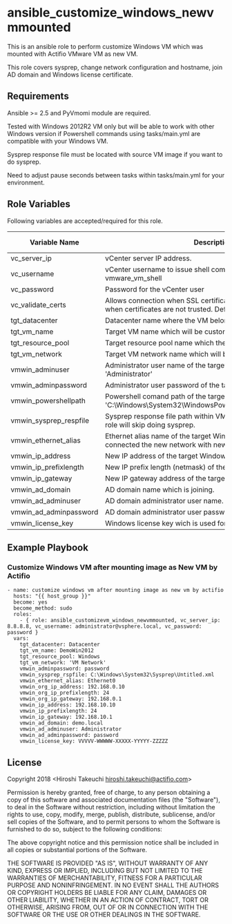 ansible_customize_windows_newvmmounted
======================

This is an ansible role to perform customize Windows VM which was mounted with Actifio VMware VM as new VM.

This role covers sysprep, change network configuration and hostname, join AD domain and Windows license certificate. 

Requirements
--------------

Ansible >= 2.5 and PyVmomi module are required.

Tested with Windows 2012R2 VM only but will be able to work with other Windows version if Powershell commands using tasks/main.yml are compatible with your Windows VM.

Sysprep response file must be located with source VM image if you want to do sysprep. 

Need to adjust pause seconds between tasks within tasks/main.yml for your environment.


Role Variables
--------------

Following variables are accepted/required for this role. 

| Variable Name    | Description | Required (Y/N) |
|------------------|---|---|
| vc_server_ip     | vCenter server IP address. | Y               |
| vc_username      | vCenter username to issue shell command through vmware_vm_shell | Y
| vc_password      | Password for the vCenter user | Y
| vc_validate_certs    | Allows connection when SSL certificates are not valid. Set to false when certificates are not trusted. Default is false. | N
| tgt_datacenter   | Datacenter name where the VM belongs | Y
| tgt_vm_name      | Target VM name which will be customized with this role. | Y
| tgt_resource_pool    | Target resource pool name which the VM should be. | N
| tgt_vm_network   | Target VM network name which will be connected from the VM. | Y
| vmwin_adminuser      | Administrator user name of the target Windows VM. Default is 'Administrator' | Y
| vmwin_adminpassword  | Administrator user password of the target Windows VM. | Y
| vmwin_powershellpath | Powershell comand path of the target Windows VM. Default is 'C:\Windows\System32\WindowsPowershell\v1.0\powershell.exe'. | Y
| vmwin_sysprep_respfile     | Sysprep response file path within VM. If not specify this value, the role will skip doing sysprep. | N
| vmwin_ethernet_alias  | Ethernet alias name of the target Windows VM which will be connected the new network with new IP address. | Y
| vmwin_ip_address  | New IP address of the target Windows VM. | Y
| vmwin_ip_prefixlength  | New IP prefix length (netmask) of the target Windows VM. | Y
| vmwin_ip_gateway  | New IP gateway address of the target Windows VM. | Y
| vmwin_ad_domain   | AD domain name which is joining. | N
| vmwin_ad_adminuser   | AD domain administrator user name. | N
| vmwin_ad_adminpassword   | AD domain administrator user password. | N
| vmwin_license_key | Windows license key wich is used for the certificationd. | N

Example Playbook
----------------

### Customize Windows VM after mounting image as New VM by Actifio

```
- name: customize windows vm after mounting image as new vm by actifio
  hosts: "{{ host_group }}"
  become: yes
  become_method: sudo
  roles:
    - { role: ansible_customizevm_windows_newvmmounted, vc_server_ip: 8.8.8.8, vc_username: administrator@vsphere.local, vc_password: password }
  vars:
    tgt_datacenter: Datacenter
    tgt_vm_name: DemoWin2012
    tgt_resource_pool: Windows
    tgt_vm_network: 'VM Network'
    vmwin_adminpassword: password
    vmwin_sysprep_rspfile: C:\Windows\System32\Sysprep\Untitled.xml
    vmwin_ethernet_alias: Ethernet0
    vmwin_org_ip_address: 192.168.0.10
    vmwin_org_ip_prefixlength: 24
    vmwin_org_ip_gateway: 192.168.0.1
    vmwin_ip_address: 192.168.10.10
    vmwin_ip_prefixlength: 24
    vmwin_ip_gateway: 192.168.10.1
    vmwin_ad_domain: demo.local
    vmwin_ad_adminuser: Administrator
    vmwin_ad_adminpassword: password
    vmwin_license_key: VVVVV-WWWWW-XXXXX-YYYYY-ZZZZZ

```


License
-------

Copyright 2018 <Hiroshi Takeuchi hiroshi.takeuchi@actifio.com>

Permission is hereby granted, free of charge, to any person obtaining a copy of this software and associated documentation files (the "Software"), to deal in the Software without restriction, including without limitation the rights to use, copy, modify, merge, publish, distribute, sublicense, and/or sell copies of the Software, and to permit persons to whom the Software is furnished to do so, subject to the following conditions:

The above copyright notice and this permission notice shall be included in all copies or substantial portions of the Software.

THE SOFTWARE IS PROVIDED "AS IS", WITHOUT WARRANTY OF ANY KIND, EXPRESS OR IMPLIED, INCLUDING BUT NOT LIMITED TO THE WARRANTIES OF MERCHANTABILITY, FITNESS FOR A PARTICULAR PURPOSE AND NONINFRINGEMENT. IN NO EVENT SHALL THE AUTHORS OR COPYRIGHT HOLDERS BE LIABLE FOR ANY CLAIM, DAMAGES OR OTHER LIABILITY, WHETHER IN AN ACTION OF CONTRACT, TORT OR OTHERWISE, ARISING FROM, OUT OF OR IN CONNECTION WITH THE SOFTWARE OR THE USE OR OTHER DEALINGS IN THE SOFTWARE.
